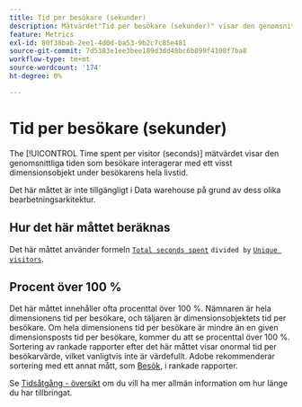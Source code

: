 ```yaml
---
title: Tid per besökare (sekunder)
description: Mätvärdet"Tid per besökare (sekunder)" visar den genomsnittliga tid som besökarna interagerar med ett visst dimensionsobjekt under en besökares hela livstid.
feature: Metrics
exl-id: 80f38bab-2ee1-4d0d-ba53-9b2c7c85e481
source-git-commit: 7d5383e1ee3bee189d3dd48bc6b899f4108f7ba8
workflow-type: tm+mt
source-wordcount: '174'
ht-degree: 0%

---
```


# Tid per besökare (sekunder)

The [!UICONTROL Time spent per visitor (seconds)] mätvärdet visar den genomsnittliga tiden som besökare interagerar med ett visst dimensionsobjekt under besökarens hela livstid.

Det här måttet är inte tillgängligt i Data warehouse på grund av dess olika bearbetningsarkitektur.

## Hur det här måttet beräknas

Det här måttet använder formeln [`Total seconds spent`](total-seconds-spent.md) `divided by` [`Unique visitors`](unique-visitors.md).

## Procent över 100 %

Det här måttet innehåller ofta procenttal över 100 %. Nämnaren är hela dimensionens tid per besökare, och täljaren är dimensionsobjektets tid per besökare. Om hela dimensionens tid per besökare är mindre än en given dimensionsposts tid per besökare, kommer du att se procenttal över 100 %. Sortering av rankade rapporter efter det här måttet visar onormal tid per besökarvärde, vilket vanligtvis inte är värdefullt. Adobe rekommenderar sortering med ett annat mått, som [Besök](visits.md), i rankade rapporter.

Se [Tidsåtgång - översikt](time-spent.md) om du vill ha mer allmän information om hur länge du har tillbringat.
